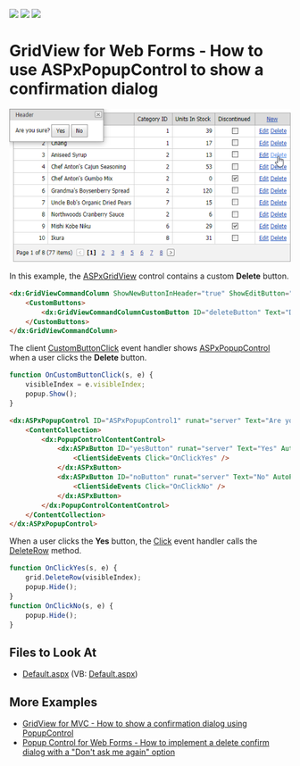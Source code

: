 <!-- default badges list -->
![](https://img.shields.io/endpoint?url=https://codecentral.devexpress.com/api/v1/VersionRange/128535458/13.2.9%2B)
[![](https://img.shields.io/badge/Open_in_DevExpress_Support_Center-FF7200?style=flat-square&logo=DevExpress&logoColor=white)](https://supportcenter.devexpress.com/ticket/details/T103862)
[![](https://img.shields.io/badge/📖_How_to_use_DevExpress_Examples-e9f6fc?style=flat-square)](https://docs.devexpress.com/GeneralInformation/403183)
<!-- default badges end -->
# GridView for Web Forms - How to use ASPxPopupControl to show a confirmation dialog


![Grid View - Confirmation message](grid-delete-confirmation.png)

In this example, the [ASPxGridView](https://docs.devexpress.com/AspNet/DevExpress.Web.ASPxGridView) control contains a custom **Delete** button. 

```aspx
<dx:GridViewCommandColumn ShowNewButtonInHeader="true" ShowEditButton="true">
    <CustomButtons>
        <dx:GridViewCommandColumnCustomButton ID="deleteButton" Text="Delete" />
    </CustomButtons>
</dx:GridViewCommandColumn>
```

The client [CustomButtonClick](https://docs.devexpress.com/AspNet/js-ASPxClientGridView.CustomButtonClick) event handler shows [ASPxPopupControl](https://docs.devexpress.com/AspNet/DevExpress.Web.ASPxPopupControl) when a user clicks the **Delete** button.

```js
function OnCustomButtonClick(s, e) {
    visibleIndex = e.visibleIndex;
    popup.Show();
}
```

```aspx
<dx:ASPxPopupControl ID="ASPxPopupControl1" runat="server" Text="Are you sure?" ClientInstanceName="popup">
    <ContentCollection>
        <dx:PopupControlContentControl>
            <dx:ASPxButton ID="yesButton" runat="server" Text="Yes" AutoPostBack="false">
                <ClientSideEvents Click="OnClickYes" />
            </dx:ASPxButton>
            <dx:ASPxButton ID="noButton" runat="server" Text="No" AutoPostBack="false">
                <ClientSideEvents Click="OnClickNo" />
            </dx:ASPxButton>
        </dx:PopupControlContentControl>
    </ContentCollection>
</dx:ASPxPopupControl>
```

When a user clicks the **Yes** button, the [Click](https://docs.devexpress.com/AspNet/DevExpress.Web.ASPxButton.Click) event handler calls the [DeleteRow](https://docs.devexpress.com/AspNet/js-ASPxClientGridView.DeleteRow(visibleIndex)) method.

```js
function OnClickYes(s, e) {
    grid.DeleteRow(visibleIndex);
    popup.Hide();
}
function OnClickNo(s, e) {
    popup.Hide();
}
```

## Files to Look At

- [Default.aspx](./CS/Default.aspx) (VB: [Default.aspx](./VB/Default.aspx))

## More Examples

- [GridView for MVC - How to show a confirmation dialog using PopupControl](https://github.com/DevExpress-Examples/gridview-how-to-show-a-confirmation-dialog-using-popupcontrol-t116360)
- [Popup Control for Web Forms - How to implement a delete confirm dialog with a "Don't ask me again" option](https://github.com/DevExpress-Examples/how-to-implement-a-delete-confirm-dialog-with-a-dont-ask-me-again-option-e1120)

